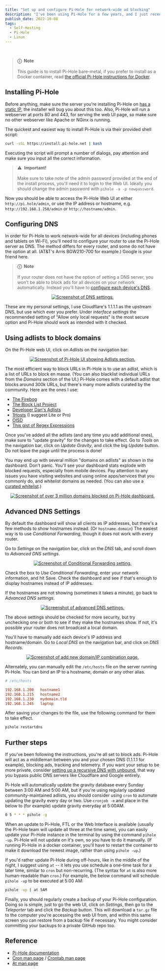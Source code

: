 ```yaml
---
title: "Set up and configure Pi-Hole for network-wide ad blocking"
description: "I've been using Pi-Hole for a few years, and I just recently set it up again on a new machine with a new router. It's stupid easy and super effective, here's how."
publish_date: 2022-10-08
tags:
  - Self-Hosting
  - Pi-Hole
  - Linux
---
```


<!-- ## Sections

1. [Installing Pi-Hole](#install)
2. [Configuring DNS](#dns)
3. [Using adlists to block domains](#adlist)
4. [Advanced DNS settings](#advanced)
5. [Further steps](#further)
6. [Reference](#ref) -->

<br>

> **ⓘ &nbsp;Note**<br><br> This guide is to install Pi-Hole bare-metal, if you
> prefer to install as a Docker container, read
> <a href="https://github.com/pi-hole/docker-pi-hole/#running-pi-hole-docker" target="_blank">the
> official Pi-Hole instructions for Docker</a>.

<div id='install' />

## Installing Pi-Hole

Before anything, make sure the server you're installing Pi-Hole on
<a href="https://arieldiaz.codes/blog/set-static-ip-debian" target="_blank">has
a static IP</a>, the installer will bug you about this too. Also, Pi-Hole will
run a webserver at ports 80 and 443, for serving the web UI page, so make sure
no other webserver like Apache or NGinx is running.

The quickest and easiest way to install Pi-Hole is via their provided shell
script:

```bash
curl -sSL https://install.pi-hole.net | bash
```

Executing the script will prompt a number of dialogs, pay attention and make
sure you input all the correct information.

> &#x26a0;&#xfe0f; &nbsp;**Important!**<br><br> Make sure to take note of the
> admin password provided at the end of the install process, you'll need it to
> login to the Web UI. Ideally you should change the admin password with
> `pihole -a -p newpassword`.

Now you should be able to access the Pi-Hole Web UI at either
`http://pi.hole/admin`, or use the IP address or hostname, e.g.
`http://192.168.1.250/admin` or `http://hostname/admin`.

<div id='dns' />

## Configuring DNS

In order for Pi-Hole to work network-wide for all devices (including phones and
tablets on Wi-Fi), you'll need to configure your router to use the Pi-Hole
server as DNS. The method differs for every router, and some do not have the
option at all. (AT&T's Arris BGW210-700 for example.) Google is your friend
here.

> **ⓘ &nbsp;Note**<br><br>If your router does not have the option of setting a
> DNS server, you won't be able to block ads for all devices on your network
> automatically. Instead you'll have to
> <a href="https://discourse.pi-hole.net/t/how-do-i-configure-my-devices-to-use-pi-hole-as-their-dns-server/245#3-manually-configure-each-device-9" target="_blank">configure
> each device's DNS</a>.

<div style="text-align:center">
  <a href="/img/blog/dns1.png" target="_blank"><img src="/img/blog/dns1.png" alt="Screenshot of DNS settings." /></a>
</div>

These are my personal settings, I use Cloudflare's 1.1.1.1 as the upstream DNS,
but use which ever you prefer. Under _interface settings_ the recommended
setting of "Allow only local requests" is the most secure option and Pi-Hole
should work as intended with it checked.

<div id='adlist' />

## Using adlists to block domains

On the Pi-Hole web UI, click on _Adlists_ on the navigation bar:

<div style="text-align:center">
  <a href="/img/blog/adlist.png" target="_blank"><img src="/img/blog/adlist.png" alt="Screenshot of Pi-Hole UI showing Adlists section." /></a>
</div>

The most efficient way to block URLs in Pi-Hole is to use an adlist, which is a
list of URLs to block en masse. (You can also blacklist individual URLs from the
_Domains_ section of the UI.) Pi-Hole comes with a default adlist that blocks
around 300k URLs, but there's many more adlists curated by the community. Here
are the ones I use:

- <a href="https://firebog.net" target="_blank">The Firebog</a>
- <a href="https://github.com/blocklistproject/Lists" target="_blank" rel="noreferrer noopener">The
  Block List Project</a>
- <a href="https://www.github.developerdan.com/hosts" target="_blank" rel="noreferrer noopener">Developer
  Dan's Adlists</a>
- <a href="https://github.com/badmojr/1Hosts" target="_blank" rel="noreferrer noopener">1Hosts</a>
  (I suggest Lite or Pro)
- <a href="https://oisd.nl" target="_blank" rel="noreferrer noopener">OISD</a>
- <a href="https://github.com/mmotti/pihole-regex/blob/master/regex.list" target="_blank" rel="noreferrer noopener">This
  gist of Regex Expressions</a>

Once you've added all the adlists (and any time you add additional ones), make
sure to "update gravity" for the changes to take effect. Go to _Tools_ on the
navigation bar, click on _Update Gravity_, and click the big _Update_ button. Do
not leave the page until the process is done!

You may end up with several million "domains on adlists" as shown in the
dashboard. Don't panic. You'll see your dashboard stats explode with blocked
requests, especially from mobile devices. Pay attention to any issues you have
visiting websites and using online apps/services that you commonly do, and
whitelist domains as needed. (You can also use a
<a href="https://github.com/anudeepND/whitelist" target="_blank">curated
whitelist</a>.)

<div style="text-align:center">
  <a href="/img/blog/adlist.png" target="_blank"><img src="/img/blog/blocked.png" alt="Screenshot of over 3 million domains blocked on Pi-Hole dashboard." /></a>
</div>

<div id='advanced' />

## Advanced DNS Settings

By default the dashboard will show all clients as IP addresses, but there's a
few methods to show hostnames instead. (Or `hostname.domain`) The easiest way is
to use _Conditional Forwarding_, though it does not work with every router.

Go to _Settings_ on the navigation bar, click on the _DNS_ tab, and scroll down
to _Advanced DNS settings_.

<div style="text-align:center">
  <a href="/img/blog/dns2.png" target="_blank"><img src="/img/blog/dns2.png" alt="Screenshot of Conditional Forwarding setting." /></a>
</div>

Check the box to _Use Conditional Forwarding_, enter your network information,
and hit Save. Check the dashboard and see if that's enough to display hostnames
instead of IP addresses.

If the hostnames are not showing (sometimes it takes a minute), go back to
_Advanced DNS settings_.

<div style="text-align:center">
  <a href="/img/blog/dns3.png" target="_blank"><img src="/img/blog/dns3.png" alt="Screenshot of advanced DNS settings." /></a>
</div>

The above settings should be checked for more security, but try unchecking one
or both to see if they make the hostnames show. If not, it's possible your
router does not broadcast a local domain.

You'll have to manually add each device's IP address and hostname/domain. Go to
_Local DNS_ on the navigation bar, and click on _DNS Records_.

<div style="text-align:center">
  <a href="/img/blog/dns4.png" target="_blank"><img src="/img/blog/dns4.png" alt="Screenshot of add new domain/IP combination page." /></a>
</div>

Alternately, you can manually edit the `/etc/hosts` file on the server running
Pi-Hole. You can bind an IP to a hostname, domain or any other alias.

```ini
# /etc/hosts

192.168.1.200   hostname1
192.168.1.215   hostname2
192.168.1.230   mydomain.tld
192.168.1.245   laptop
```

After saving your changes to the file, use the following command for them to
take effect.

```bash
pihole restartdns
```

<div id='further' />

## Further steps

If you've been following the instructions, you're all set to block ads. Pi-Hole
will act as a middleman between you and your chosen DNS (1.1.1.1 for example),
blocking ads, tracking and telemetry. If you want your setup to be more private,
consider
<a href="https://docs.pi-hole.net/guides/dns/unbound/#setting-up-pi-hole-as-a-recursive-dns-server-solution" target="_blank">setting
up a recursive DNS with unbound</a>, that way you bypass public DNS servers like
Cloudflare and Google entirely.

Pi-Hole will automatically update the gravity database every Sunday between 3:00
AM and 5:00 AM, but if you're using regularly updated community-maintained
adlists, you should consider using `cron` to automate updating the gravity every
day or two. Use `cronjob -e` and place in the below to (for example) update
gravity everyday at 5:00AM.

```bash
0 5 * * * pihole -g
```

When an update to Pi-Hole, FTL or the Web Interface is available (usually the
Pi-Hole team will update all three at the time same), you can easily update your
Pi-Hole instance in the terminal by using the command `pihole -up`. Pi-Hole will
not update on it's own, so you have to do it manually. (If running Pi-Hole in a
docker container, you'll have to restart the container to make it download the
newest image, rather than using `pihole -up`.)

If you'd rather update Pi-Hole during off-hours, like in the middle of the
night, I suggest using `at` -- it lets you use schedule a one-time task for a
later time, similar to `cron` but non-recurring. (The syntax for `at` is also
more human-readable than `cron`.) For example, the below command will schedule
`pihole -up` to be executed at 5:00 AM:

```bash
pihole -up | at 5AM
```

Finally, you should regularly create a backup of your Pi-Hole configuration.
Doing so is simple, just to go the web UI, click on _Settings_, then go to the
_Teleporter_ tab and click the _Backup_ button. This will download a `tar.gz`
file to the computer you're accessing the web UI from, and within this same
screen you can restore from a backup file if necessary. You might consider
committing your backups to a private GitHub repo too.

<div id='ref' />

## Reference

- <a href="https://docs.pi-hole.net" target="_blank">Pi-Hole documentation</a>
- <a href="https://man7.org/linux/man-pages/man8/cron.8.html" target="_blank">Cron
  man page</a> /
  <a href="https://man7.org/linux/man-pages/man5/crontab.5.html" target="_blank">Crontab
  man page</a>
- <a href="https://man7.org/linux/man-pages/man1/at.1p.html" target="_blank">At
  man page</a>
